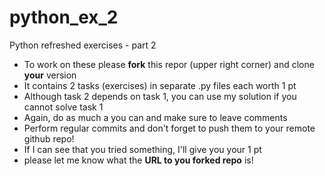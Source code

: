 # python_ex_2
Python refreshed exercises - part 2

- To work on these please __fork__ this repor (upper right corner) and clone __your__ version
- It contains 2 tasks (exercises) in separate .py files each worth 1 pt
- Although task 2 depends on task 1, you can use my solution if you cannot solve task 1
- Again, do as much a you can and make sure to leave comments 
- Perform regular commits and don't forget to push them to your remote github repo!
- If I can see that you tried something, I'll give you your 1 pt
- please let me know what the __URL to you forked repo__ is! 